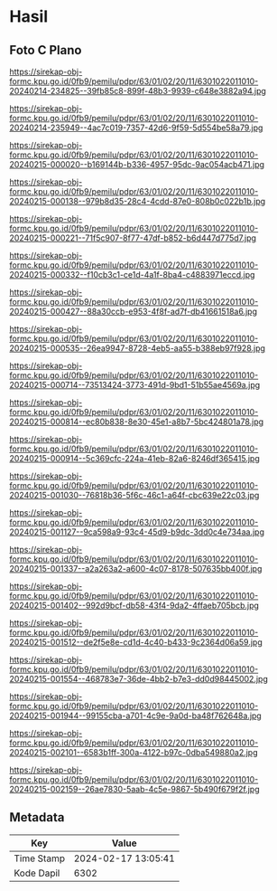 # Hasil

## Foto C Plano

https://sirekap-obj-formc.kpu.go.id/0fb9/pemilu/pdpr/63/01/02/20/11/6301022011010-20240214-234825--39fb85c8-899f-48b3-9939-c648e3882a94.jpg

https://sirekap-obj-formc.kpu.go.id/0fb9/pemilu/pdpr/63/01/02/20/11/6301022011010-20240214-235949--4ac7c019-7357-42d6-9f59-5d554be58a79.jpg

https://sirekap-obj-formc.kpu.go.id/0fb9/pemilu/pdpr/63/01/02/20/11/6301022011010-20240215-000020--b169144b-b336-4957-95dc-9ac054acb471.jpg

https://sirekap-obj-formc.kpu.go.id/0fb9/pemilu/pdpr/63/01/02/20/11/6301022011010-20240215-000138--979b8d35-28c4-4cdd-87e0-808b0c022b1b.jpg

https://sirekap-obj-formc.kpu.go.id/0fb9/pemilu/pdpr/63/01/02/20/11/6301022011010-20240215-000221--71f5c907-8f77-47df-b852-b6d447d775d7.jpg

https://sirekap-obj-formc.kpu.go.id/0fb9/pemilu/pdpr/63/01/02/20/11/6301022011010-20240215-000332--f10cb3c1-ce1d-4a1f-8ba4-c4883971eccd.jpg

https://sirekap-obj-formc.kpu.go.id/0fb9/pemilu/pdpr/63/01/02/20/11/6301022011010-20240215-000427--88a30ccb-e953-4f8f-ad7f-db41661518a6.jpg

https://sirekap-obj-formc.kpu.go.id/0fb9/pemilu/pdpr/63/01/02/20/11/6301022011010-20240215-000535--26ea9947-8728-4eb5-aa55-b388eb97f928.jpg

https://sirekap-obj-formc.kpu.go.id/0fb9/pemilu/pdpr/63/01/02/20/11/6301022011010-20240215-000714--73513424-3773-491d-9bd1-51b55ae4569a.jpg

https://sirekap-obj-formc.kpu.go.id/0fb9/pemilu/pdpr/63/01/02/20/11/6301022011010-20240215-000814--ec80b838-8e30-45e1-a8b7-5bc424801a78.jpg

https://sirekap-obj-formc.kpu.go.id/0fb9/pemilu/pdpr/63/01/02/20/11/6301022011010-20240215-000914--5c369cfc-224a-41eb-82a6-8246df365415.jpg

https://sirekap-obj-formc.kpu.go.id/0fb9/pemilu/pdpr/63/01/02/20/11/6301022011010-20240215-001030--76818b36-5f6c-46c1-a64f-cbc639e22c03.jpg

https://sirekap-obj-formc.kpu.go.id/0fb9/pemilu/pdpr/63/01/02/20/11/6301022011010-20240215-001127--9ca598a9-93c4-45d9-b9dc-3dd0c4e734aa.jpg

https://sirekap-obj-formc.kpu.go.id/0fb9/pemilu/pdpr/63/01/02/20/11/6301022011010-20240215-001337--a2a263a2-a600-4c07-8178-507635bb400f.jpg

https://sirekap-obj-formc.kpu.go.id/0fb9/pemilu/pdpr/63/01/02/20/11/6301022011010-20240215-001402--992d9bcf-db58-43f4-9da2-4ffaeb705bcb.jpg

https://sirekap-obj-formc.kpu.go.id/0fb9/pemilu/pdpr/63/01/02/20/11/6301022011010-20240215-001512--de2f5e8e-cd1d-4c40-b433-9c2364d06a59.jpg

https://sirekap-obj-formc.kpu.go.id/0fb9/pemilu/pdpr/63/01/02/20/11/6301022011010-20240215-001554--468783e7-36de-4bb2-b7e3-dd0d98445002.jpg

https://sirekap-obj-formc.kpu.go.id/0fb9/pemilu/pdpr/63/01/02/20/11/6301022011010-20240215-001944--99155cba-a701-4c9e-9a0d-ba48f762648a.jpg

https://sirekap-obj-formc.kpu.go.id/0fb9/pemilu/pdpr/63/01/02/20/11/6301022011010-20240215-002101--6583b1ff-300a-4122-b97c-0dba549880a2.jpg

https://sirekap-obj-formc.kpu.go.id/0fb9/pemilu/pdpr/63/01/02/20/11/6301022011010-20240215-002159--26ae7830-5aab-4c5e-9867-5b490f679f2f.jpg


## Metadata

| Key        | Value               |
| ---------- | ------------------- |
| Time Stamp | 2024-02-17 13:05:41 |
| Kode Dapil | 6302                |



